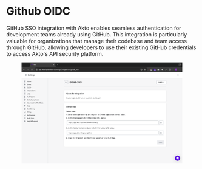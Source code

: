 # Github OIDC

GitHub SSO integration with Akto enables seamless authentication for development teams already using GitHub. This integration is particularly valuable for organizations that manage their codebase and team access through GitHub, allowing developers to use their existing GitHub credentials to access Akto's API security platform.

<figure><img src="../../.gitbook/assets/image (1) (1) (1) (1) (1) (1) (1) (1) (1) (1) (1) (1).png" alt=""><figcaption></figcaption></figure>

